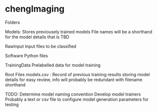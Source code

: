 # chengImaging

Folders

Models: Stores previousely trained models
	File names will be a shorthand for the model details that is TBD

RawInput
	Input files to be classified

Software
	Python files

TrainingData
	Prelabelled data for model training

Root Files
	models.csv : Record of previous training results storing model details for easy review, info will probably be redundant with filename shorthand

TODO:
	Determine model naming convention
	Develop model trainers
	Probably a text or csv file to configure model generation parameters for testing